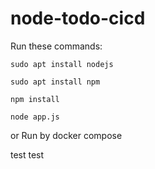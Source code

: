 # node-todo-cicd

Run these commands:


`sudo apt install nodejs`


`sudo apt install npm`


`npm install`

`node app.js`

or Run by docker compose

test
test

